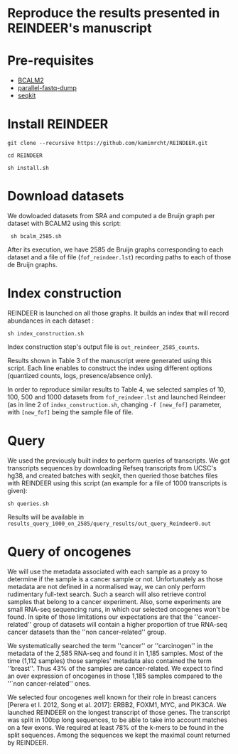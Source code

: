 Reproduce the results presented in REINDEER's manuscript
========================================================

# Pre-requisites
* [BCALM2](https://github.com/GATB/bcalm)
* [parallel-fastq-dump](https://github.com/rvalieris/parallel-fastq-dump)
* [seqkit](https://bioinf.shenwei.me/seqkit/download/)

# Install REINDEER
`git clone --recursive https://github.com/kamimrcht/REINDEER.git`

`cd REINDEER`

`sh install.sh`


# Download datasets
We dowloaded datasets from SRA and computed a de Bruijn graph per dataset with BCALM2 using this script:

` sh bcalm_2585.sh `

After its execution, we have 2585 de Bruijn graphs corresponding to each dataset and a file of file (`fof_reindeer.lst`) recording paths to each of those de Bruijn graphs.


# Index construction
REINDEER is launched on all those graphs. It builds an index that will record abundances in each dataset :

`sh index_construction.sh`

Index construction step's output file is `out_reindeer_2585_counts`. 

Results shown in Table 3 of the manuscript were generated using this script. Each line enables to construct the index using different options (quantized counts, logs, presence/absence only).

In order to reproduce similar results to Table 4, we selected samples of 10, 100, 500 and 1000 datasets from `fof_reindeer.lst` and launched Reindeer (as in line 2 of `index_construction.sh`, changing `-f [new_fof]` parameter, with `[new_fof]` being the sample file of file.


# Query
We used the previously built index to perform queries of transcripts.
We got transcripts sequences by downloading Refseq transcripts from UCSC's hg38, and created batches with seqkit, then queried those batches files with REINDEER using this script (an example for a file of 1000 transcripts is given):

`sh queries.sh`

Results will be available in `results_query_1000_on_2585/query_results/out_query_Reindeer0.out`

# Query of oncogenes

We will use the metadata associated with each sample as a proxy to determine if the sample is a cancer sample or not. Unfortunately as those metadata are not defined in a normalised way, we can only perform rudimentary full-text search. Such a search will also retrieve control samples that belong to a cancer experiment. Also, some experiments are small RNA-seq sequencing runs, in which our selected oncogenes won't be found.
In spite of those limitations our expectations are that the ''cancer-related'' group of datasets will contain a higher proportion of true RNA-seq cancer datasets than the ''non cancer-related'' group.

We systematically searched the term ''cancer'' or ''carcinogen'' in the metadata of the 2,585 RNA-seq and found it in 1,185 samples. Most of the time (1,112 samples) those samples' metadata also contained the term ''breast''. Thus 43% of the samples are cancer-related. We expect to find an over expression of oncogenes in those 1,185 samples compared to the ''`non cancer-related'' ones.

We selected four oncogenes well known for their role in breast cancers [Perera et l. 2012, Song et al. 2017]: ERBB2, FOXM1, MYC, and PIK3CA.
We launched REINDEER on the longest transcript of those genes. The transcript was split in 100bp long sequences, to be able to take into account matches on a few exons.
We required at least 78% of the k-mers to be found in the split sequences. Among the sequences we kept the maximal count returned by REINDEER.
